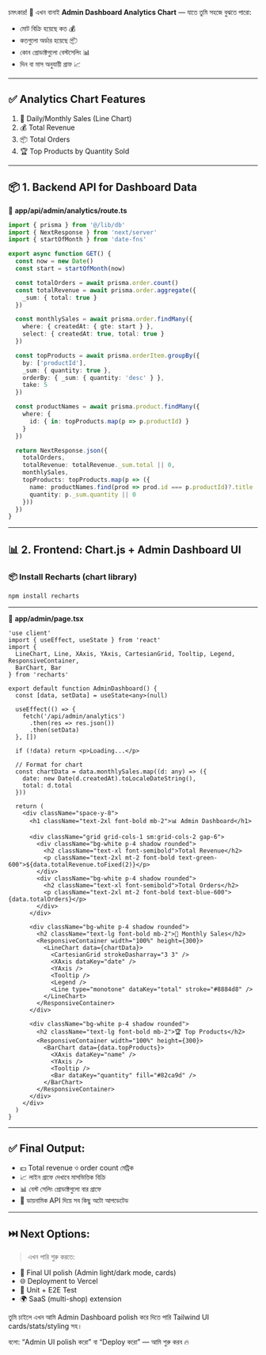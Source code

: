 চমৎকার! 🧠 এখন বানাই **Admin Dashboard Analytics Chart** — যাতে তুমি সহজে বুঝতে পারো:

- মোট বিক্রি হয়েছে কত 💰  
- কতগুলো অর্ডার হয়েছে 📦  
- কোন প্রোডাক্টগুলো বেস্টসেলিং 📊  
- দিন বা মাস অনুযায়ী গ্রাফ 📈

---

## ✅ Analytics Chart Features

1. 📆 Daily/Monthly Sales (Line Chart)  
2. 💰 Total Revenue  
3. 📦 Total Orders  
4. 🏆 Top Products by Quantity Sold  

---

## 📦 1. Backend API for Dashboard Data

📁 **app/api/admin/analytics/route.ts**
```ts
import { prisma } from '@/lib/db'
import { NextResponse } from 'next/server'
import { startOfMonth } from 'date-fns'

export async function GET() {
  const now = new Date()
  const start = startOfMonth(now)

  const totalOrders = await prisma.order.count()
  const totalRevenue = await prisma.order.aggregate({
    _sum: { total: true }
  })

  const monthlySales = await prisma.order.findMany({
    where: { createdAt: { gte: start } },
    select: { createdAt: true, total: true }
  })

  const topProducts = await prisma.orderItem.groupBy({
    by: ['productId'],
    _sum: { quantity: true },
    orderBy: { _sum: { quantity: 'desc' } },
    take: 5
  })

  const productNames = await prisma.product.findMany({
    where: {
      id: { in: topProducts.map(p => p.productId) }
    }
  })

  return NextResponse.json({
    totalOrders,
    totalRevenue: totalRevenue._sum.total || 0,
    monthlySales,
    topProducts: topProducts.map(p => ({
      name: productNames.find(prod => prod.id === p.productId)?.title || 'Unknown',
      quantity: p._sum.quantity || 0
    }))
  })
}
```

---

## 📊 2. Frontend: Chart.js + Admin Dashboard UI

### 📦 Install Recharts (chart library)

```bash
npm install recharts
```

---

📁 **app/admin/page.tsx**
```tsx
'use client'
import { useEffect, useState } from 'react'
import {
  LineChart, Line, XAxis, YAxis, CartesianGrid, Tooltip, Legend, ResponsiveContainer,
  BarChart, Bar
} from 'recharts'

export default function AdminDashboard() {
  const [data, setData] = useState<any>(null)

  useEffect(() => {
    fetch('/api/admin/analytics')
      .then(res => res.json())
      .then(setData)
  }, [])

  if (!data) return <p>Loading...</p>

  // Format for chart
  const chartData = data.monthlySales.map((d: any) => ({
    date: new Date(d.createdAt).toLocaleDateString(),
    total: d.total
  }))

  return (
    <div className="space-y-8">
      <h1 className="text-2xl font-bold mb-2">📊 Admin Dashboard</h1>

      <div className="grid grid-cols-1 sm:grid-cols-2 gap-6">
        <div className="bg-white p-4 shadow rounded">
          <h2 className="text-xl font-semibold">Total Revenue</h2>
          <p className="text-2xl mt-2 font-bold text-green-600">${data.totalRevenue.toFixed(2)}</p>
        </div>
        <div className="bg-white p-4 shadow rounded">
          <h2 className="text-xl font-semibold">Total Orders</h2>
          <p className="text-2xl mt-2 font-bold text-blue-600">{data.totalOrders}</p>
        </div>
      </div>

      <div className="bg-white p-4 shadow rounded">
        <h2 className="text-lg font-bold mb-2">📅 Monthly Sales</h2>
        <ResponsiveContainer width="100%" height={300}>
          <LineChart data={chartData}>
            <CartesianGrid strokeDasharray="3 3" />
            <XAxis dataKey="date" />
            <YAxis />
            <Tooltip />
            <Legend />
            <Line type="monotone" dataKey="total" stroke="#8884d8" />
          </LineChart>
        </ResponsiveContainer>
      </div>

      <div className="bg-white p-4 shadow rounded">
        <h2 className="text-lg font-bold mb-2">🏆 Top Products</h2>
        <ResponsiveContainer width="100%" height={300}>
          <BarChart data={data.topProducts}>
            <XAxis dataKey="name" />
            <YAxis />
            <Tooltip />
            <Bar dataKey="quantity" fill="#82ca9d" />
          </BarChart>
        </ResponsiveContainer>
      </div>
    </div>
  )
}
```

---

## ✅ Final Output:

- 💵 Total revenue ও order count মেট্রিক  
- 📈 লাইন গ্রাফে দেখাবে মাসভিত্তিক বিক্রি  
- 📊 বেস্ট সেলিং প্রোডাক্টগুলো বার গ্রাফে  
- 🔄 ডায়নামিক API দিয়ে সব কিছু অটো আপডেটেড  

---

## ⏭️ Next Options:

> এখন পারি শুরু করতে:

- 💅 Final UI polish (Admin light/dark mode, cards)
- 🌐 Deployment to Vercel
- 🧪 Unit + E2E Test
- 🌍 SaaS (multi-shop) extension

তুমি চাইলে এখন আমি Admin Dashboard polish করে দিতে পারি Tailwind UI cards/stats/styling সহ।

বলো: “Admin UI polish করো” বা “Deploy করো” — আমি শুরু করব 🔥
